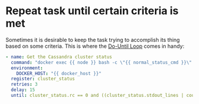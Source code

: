 # Repeat task until certain criteria is met

Sometimes it is desirable to keep the task trying to accomplish its thing
based on some criteria. This is where the
[Do-Until Loop](http://docs.ansible.com/ansible/devel/user_guide/playbooks_loops.html#do-until-loops)
comes in handy:

```yaml
- name: Get the Cassandra cluster status
  command: "docker exec {{ node }} bash -c \"{{ normal_status_cmd }}\" "
  environment:
    DOCKER_HOST: "{{ docker_host }}"
  register: cluster_status
  retries: 3
  delay: 15
  until: cluster_status.rc == 0 and ((cluster_status.stdout_lines | count) == cluster_size|int)
```
